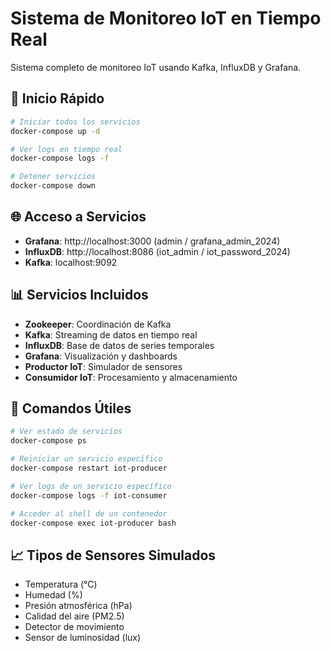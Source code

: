 # Sistema de Monitoreo IoT en Tiempo Real

Sistema completo de monitoreo IoT usando Kafka, InfluxDB y Grafana.

## 🚀 Inicio Rápido

```bash
# Iniciar todos los servicios
docker-compose up -d

# Ver logs en tiempo real
docker-compose logs -f

# Detener servicios
docker-compose down
```

## 🌐 Acceso a Servicios

- **Grafana**: http://localhost:3000 (admin / grafana_admin_2024)
- **InfluxDB**: http://localhost:8086 (iot_admin / iot_password_2024)
- **Kafka**: localhost:9092

## 📊 Servicios Incluidos

- **Zookeeper**: Coordinación de Kafka
- **Kafka**: Streaming de datos en tiempo real
- **InfluxDB**: Base de datos de series temporales
- **Grafana**: Visualización y dashboards
- **Productor IoT**: Simulador de sensores
- **Consumidor IoT**: Procesamiento y almacenamiento

## 🔧 Comandos Útiles

```bash
# Ver estado de servicios
docker-compose ps

# Reiniciar un servicio específico
docker-compose restart iot-producer

# Ver logs de un servicio específico
docker-compose logs -f iot-consumer

# Acceder al shell de un contenedor
docker-compose exec iot-producer bash
```

## 📈 Tipos de Sensores Simulados

- Temperatura (°C)
- Humedad (%)
- Presión atmosférica (hPa)
- Calidad del aire (PM2.5)
- Detector de movimiento
- Sensor de luminosidad (lux)
